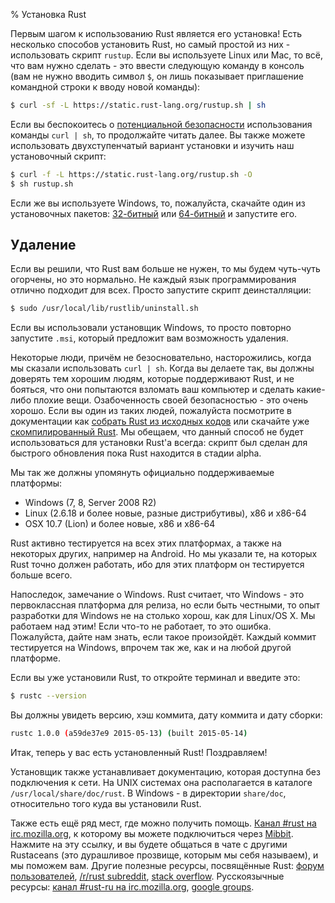 % Установка Rust

Первым шагом к использованию Rust является его установка! Есть несколько
способов установить Rust, но самый простой из них - использовать скрипт
`rustup`. Если вы используете Linux или Mac, то всё, что вам нужно сделать - это
ввести следующую команду в консоль (вам не нужно вводить символ `$`, он лишь
показывает приглашение командной строки к вводу новой команды):

```bash
$ curl -sf -L https://static.rust-lang.org/rustup.sh | sh
```

Если вы беспокоитесь о [потенциальной безопасности][insecurity] использования
команды `curl | sh`, то продолжайте читать далее. Вы также можете использовать
двухступенчатый вариант установки и изучить наш установочный скрипт:

```bash
$ curl -f -L https://static.rust-lang.org/rustup.sh -O
$ sh rustup.sh
```

[insecurity]: http://curlpipesh.tumblr.com

Если же вы используете Windows, то, пожалуйста, скачайте один из установочных
пакетов: [32-битный][win32] или [64-битный][win64] и запустите его.

[win32]: https://static.rust-lang.org/dist/rust-1.0.0-i686-pc-windows-gnu.msi
[win64]: https://static.rust-lang.org/dist/rust-1.0.0-x86_64-pc-windows-gnu.msi

## Удаление

Если вы решили, что Rust вам больше не нужен, то мы будем чуть-чуть огорчены, но
это нормально. Не каждый язык программирования отлично подходит для всех. Просто
запустите скрипт деинсталляции:

```bash
$ sudo /usr/local/lib/rustlib/uninstall.sh
```

Если вы использовали установщик Windows, то просто повторно запустите `.msi`, 
который предложит вам возможность удаления.

Некоторые люди, причём не безосновательно, насторожились, когда мы сказали
использовать `curl | sh`. Когда вы делаете так, вы должны доверять тем хорошим
людям, которые поддерживают Rust, и не бояться, что они попытаются взломать ваш
компьютер и сделать какие-либо плохие вещи. Озабоченность своей безопасностью -
это очень хорошо. Если вы один из таких людей, пожалуйста посмотрите в
документации как [собрать Rust из исходных кодов][from source] или скачайте уже
[скомпилированный Rust][install page]. Мы обещаем, что данный способ не будет
использоваться для установки Rust'a всегда: скрипт был сделан для быстрого
обновления пока Rust находится в стадии alpha.

[from source]: https://github.com/rust-lang/rust#building-from-source
[install page]: http://www.rust-lang.org/install.html

Мы так же должны упомянуть официально поддерживаемые платформы:

* Windows (7, 8, Server 2008 R2)
* Linux (2.6.18 и более новые, разные дистрибутивы), x86 и x86-64
* OSX 10.7 (Lion) и более новые, x86 и x86-64

Rust активно тестируется на всех этих платформах, а также на некоторых других,
например на Android. Но мы указали те, на которых Rust точно должен работать, 
ибо для этих платформ он тестируется больше всего.

Напоследок, замечание о Windows. Rust считает, что Windows - это первоклассная 
платформа для релиза, но если быть честными, то опыт разработки для Windows не 
на столько хорош, как для Linux/OS X. Мы работаем над этим! Если что-то не 
работает, то это ошибка. Пожалуйста, дайте нам знать, если такое произойдёт. 
Каждый коммит тестируется на Windows, впрочем так же, как и на любой другой
платформе.

Если вы уже установили Rust, то откройте терминал и введите это:

```bash
$ rustc --version
```

Вы должны увидеть версию, хэш коммита, дату коммита и дату сборки:

```bash
rustc 1.0.0 (a59de37e9 2015-05-13) (built 2015-05-14)
```

Итак, теперь у вас есть установленный Rust! Поздравляем!

Установщик также устанавливает документацию, которая доступна без подключения к
сети. На UNIX системах она располагается в каталоге `/usr/local/share/doc/rust`.
В Windows - в директории `share/doc`, относительно того куда вы установили Rust.

Также есть ещё ряд мест, где можно получить помощь. [Канал #rust на
irc.mozilla.org][irc], к которому вы можете подключиться через [Mibbit][mibbit].
Нажмите на эту ссылку, и вы будете общаться в чате с другими Rustaceans (это
дурашливое прозвище, которым мы себя называем), и мы поможем вам. Другие
полезные ресурсы, посвящённые Rust: [форум пользователей][users], [/r/rust
subreddit][reddit], [stack overflow][stackoverflow]. Русскоязычные ресурсы:
[канал #rust-ru на irc.mozilla.org][irc_ru], [google groups][google_groups_ru].

[irc]: irc://irc.mozilla.org/#rust
[mibbit]: http://chat.mibbit.com/?server=irc.mozilla.org&channel=%23rust
[users]: http://users.rust-lang.org/ 
[reddit]: http://www.reddit.com/r/rust
[stackoverflow]: http://stackoverflow.com/questions/tagged/rust

[irc_ru]: irc://irc.mozilla.org/#rust-ru
[google_groups_ru]: https://groups.google.com/forum/#!forum/rust-russian
